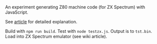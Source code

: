 An experiment generating Z80 machine code (for ZX Spectrum) with JavaScript.

See [article](article.md) for detailed explanation.

Build with `npm run build`.  Test with `node testzx.js`. Output is to `tst.bin`.
Load into ZX Spectrum emulator (see wiki article).

